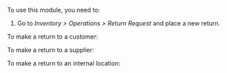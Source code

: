 To use this module, you need to:

1.  Go to *Inventory \> Operations \> Return Request* and place a new
    return.

To make a return to a customer:

To make a return to a supplier:

To make a return to an internal location:
